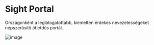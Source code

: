 # Sight Portal
Országonként a leglátogatottabb, kiemelten érdekes nevezetességeket népszerűsítő ötletdús portál.

![image](https://user-images.githubusercontent.com/74590556/150675610-2bb00979-5942-4435-bc78-80df17ffb9e1.png)
